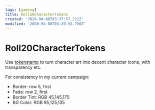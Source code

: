 ```yaml
---
tags: [gaming]
title: Roll20CharacterTokens
created: '2020-04-08T03:37:57.212Z'
modified: '2020-04-08T03:39:55.750Z'
---
```


# Roll20CharacterTokens

Use [tokenstamp](http://rolladvantage.com/tokenstamp/) to turn character art into decent character icons, with transparency etc.

For consistency in my current campaign:
- Border: row 5, first
- Fade: row 2, first
- Border Tint: RGB 45,145,175
- BG Color: RGB 95,125,135

